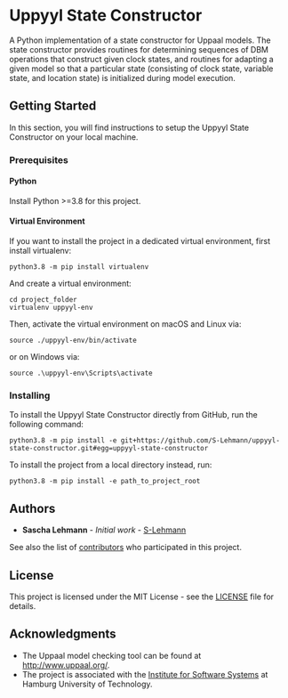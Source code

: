 # Uppyyl State Constructor

A Python implementation of a state constructor for Uppaal models.
The state constructor provides routines for determining sequences of DBM operations that construct given clock states, and routines for adapting a given model so that a particular state (consisting of clock state, variable state, and location state) is initialized during model execution.

## Getting Started

In this section, you will find instructions to setup the Uppyyl State Constructor on your local machine.

### Prerequisites

#### Python

Install Python >=3.8 for this project.

#### Virtual Environment

If you want to install the project in a dedicated virtual environment, first install virtualenv:
```
python3.8 -m pip install virtualenv
```

And create a virtual environment:

```
cd project_folder
virtualenv uppyyl-env
```

Then, activate the virtual environment on macOS and Linux via:

```
source ./uppyyl-env/bin/activate
```

or on Windows via:

```
source .\uppyyl-env\Scripts\activate
```

### Installing

To install the Uppyyl State Constructor directly from GitHub, run the following command:

```
python3.8 -m pip install -e git+https://github.com/S-Lehmann/uppyyl-state-constructor.git#egg=uppyyl-state-constructor
```

To install the project from a local directory instead, run:

```
python3.8 -m pip install -e path_to_project_root
```

## Authors

* **Sascha Lehmann** - *Initial work* - [S-Lehmann](https://github.com/S-Lehmann)

See also the list of [contributors](https://github.com/S-Lehmann/uppyyl-state-constructor/contributors) who participated in this project.

## License

This project is licensed under the MIT License - see the [LICENSE](LICENSE) file for details.

## Acknowledgments

* The Uppaal model checking tool can be found at http://www.uppaal.org/.
* The project is associated with the [Institute for Software Systems](https://www.tuhh.de/sts) at Hamburg University of Technology.
